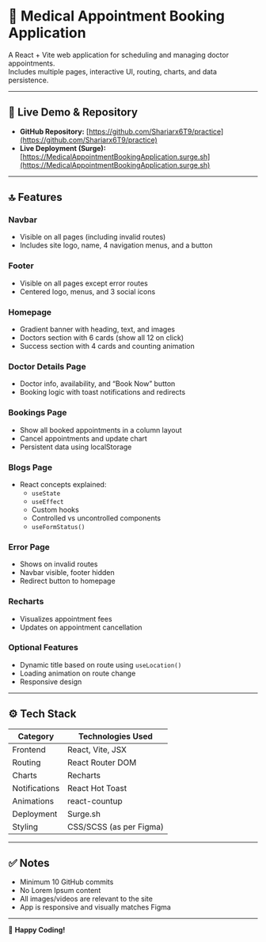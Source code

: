 # 🏥 Medical Appointment Booking Application

A React + Vite web application for scheduling and managing doctor appointments.  
Includes multiple pages, interactive UI, routing, charts, and data persistence.

---

## 📎 Live Demo & Repository

- **GitHub Repository:** [https://github.com/Shariarx6T9/practice](https://github.com/Shariarx6T9/practice)  
- **Live Deployment (Surge):** [https://MedicalAppointmentBookingApplication.surge.sh](https://MedicalAppointmentBookingApplication.surge.sh)

---

## 🔝 Features

### Navbar
- Visible on all pages (including invalid routes)  
- Includes site logo, name, 4 navigation menus, and a button  

### Footer
- Visible on all pages except error routes  
- Centered logo, menus, and 3 social icons  

### Homepage
- Gradient banner with heading, text, and images  
- Doctors section with 6 cards (show all 12 on click)  
- Success section with 4 cards and counting animation  

### Doctor Details Page
- Doctor info, availability, and “Book Now” button  
- Booking logic with toast notifications and redirects  

### Bookings Page
- Show all booked appointments in a column layout  
- Cancel appointments and update chart  
- Persistent data using localStorage  

### Blogs Page
- React concepts explained:
  - `useState`
  - `useEffect`
  - Custom hooks
  - Controlled vs uncontrolled components
  - `useFormStatus()`  

### Error Page
- Shows on invalid routes  
- Navbar visible, footer hidden  
- Redirect button to homepage  

### Recharts
- Visualizes appointment fees  
- Updates on appointment cancellation  

### Optional Features
- Dynamic title based on route using `useLocation()`  
- Loading animation on route change  
- Responsive design  

---

## ⚙️ Tech Stack

| Category | Technologies Used |
|----------|-----------------|
| Frontend | React, Vite, JSX |
| Routing | React Router DOM |
| Charts | Recharts |
| Notifications | React Hot Toast |
| Animations | react-countup |
| Deployment | Surge.sh |
| Styling | CSS/SCSS (as per Figma) |

---

## ✅ Notes

- Minimum 10 GitHub commits  
- No Lorem Ipsum content  
- All images/videos are relevant to the site  
- App is responsive and visually matches Figma  

---

🚀 **Happy Coding!**
